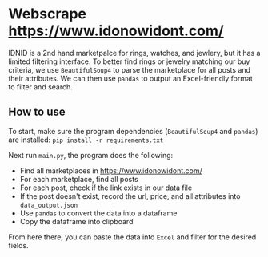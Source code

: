 # Webscrape https://www.idonowidont.com/
IDNID is a 2nd hand marketpalce for rings, watches, and jewlery, but it has a limited filtering interface.
To better find rings or jewelry matching our buy criteria, we use `BeautifulSoup4` to parse the marketplace for all posts and their attributes. We can then use `pandas` to output an Excel-friendly format to filter and search.

## How to use
To start, make sure the program dependencies (`BeautifulSoup4` and `pandas`) are installed:
    ```pip install -r requirements.txt```

Next run `main.py`, the program does the following:
  - Find all marketplaces in https://www.idonowidont.com/
  - For each marketplace, find all posts
  - For each post, check if the link exists in our data file
  - If the post doesn't exist, record the url, price, and all attributes into `data_output.json`
  - Use `pandas` to convert the data into a dataframe
  - Copy the dataframe into clipboard

From here there, you can paste the data into `Excel` and filter for the desired fields.